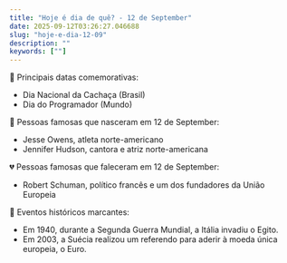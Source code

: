 ```yaml
---
title: "Hoje é dia de quê? - 12 de September"
date: 2025-09-12T03:26:27.046688
slug: "hoje-e-dia-12-09"
description: ""
keywords: [""]
---
```


🎉 Principais datas comemorativas:

- Dia Nacional da Cachaça (Brasil)
- Dia do Programador (Mundo)

🎈 Pessoas famosas que nasceram em 12 de September:

- Jesse Owens, atleta norte-americano
- Jennifer Hudson, cantora e atriz norte-americana

💔 Pessoas famosas que faleceram em 12 de September:

- Robert Schuman, político francês e um dos fundadores da União Europeia

📜 Eventos históricos marcantes:

- Em 1940, durante a Segunda Guerra Mundial, a Itália invadiu o Egito.
- Em 2003, a Suécia realizou um referendo para aderir à moeda única europeia, o Euro.